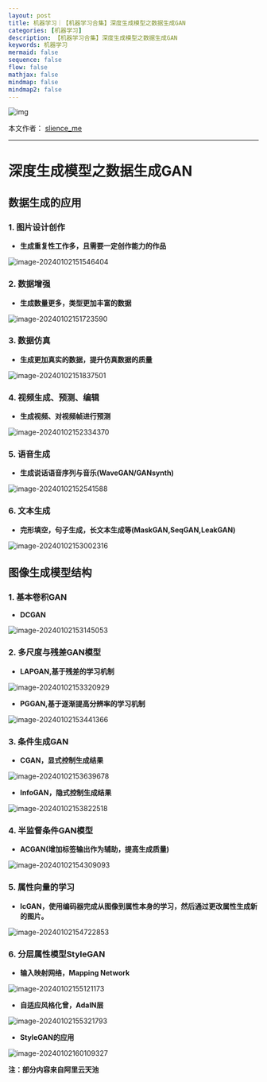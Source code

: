 ```yaml
---
layout: post
title: 机器学习｜【机器学习合集】深度生成模型之数据生成GAN
categories: [机器学习]
description: 【机器学习合集】深度生成模型之数据生成GAN
keywords: 机器学习
mermaid: false
sequence: false
flow: false
mathjax: false
mindmap: false
mindmap2: false
---
```


![img](/images/posts/logo_slienceme3.png)

本文作者： [slience_me](https://slienceme.cn/)

---

# 深度生成模型之数据生成GAN

## 数据生成的应用

### 1. 图片设计创作

- **生成重复性工作多，且需要一定创作能力的作品**

![image-20240102151546404](/images/posts/image-20240102151546404.png)

### 2. 数据增强

- **生成数量更多，类型更加丰富的数据**

![image-20240102151723590](/images/posts/image-20240102151723590.png)

### 3. 数据仿真

- **生成更加真实的数据，提升仿真数据的质量**

![image-20240102151837501](/images/posts/image-20240102151837501.png)

### 4. 视频生成、预测、编辑

- **生成视频、对视频帧进行预测**

![image-20240102152334370](/images/posts/image-20240102152334370.png)

### 5. 语音生成

- **生成说话语音序列与音乐(WaveGAN/GANsynth)**

![image-20240102152541588](/images/posts/image-20240102152541588.png)

### 6. 文本生成

- **完形填空，句子生成，长文本生成等(MaskGAN,SeqGAN,LeakGAN)**

![image-20240102153002316](/images/posts/image-20240102153002316.png)

## 图像生成模型结构

### 1. 基本卷积GAN

- **DCGAN**

![image-20240102153145053](/images/posts/image-20240102153145053.png)

### 2. 多尺度与残差GAN模型

- **LAPGAN,基于残差的学习机制**

![image-20240102153320929](/images/posts/image-20240102153320929.png)

- **PGGAN,基于逐渐提高分辨率的学习机制**

![image-20240102153441366](/images/posts/image-20240102153441366.png)

### 3. 条件生成GAN

- **CGAN，显式控制生成结果**

![image-20240102153639678](/images/posts/image-20240102153639678.png)

- **InfoGAN，隐式控制生成结果**

![image-20240102153822518](/images/posts/image-20240102153822518.png)

### 4. 半监督条件GAN模型

- **ACGAN(增加标签输出作为辅助，提高生成质量)**

![image-20240102154309093](/images/posts/image-20240102154309093.png)

### 5. 属性向量的学习

- **IcGAN，使用编码器完成从图像到属性本身的学习，然后通过更改属性生成新的图片。**

![image-20240102154722853](/images/posts/image-20240102154722853.png)

### 6. 分层属性模型StyleGAN

- **输入映射网络，Mapping Network**

![image-20240102155121173](/images/posts/image-20240102155121173.png)

- **自适应风格化曾，AdaIN层**

![image-20240102155321793](/images/posts/image-20240102155321793.png)

- **StyleGAN的应用**

![image-20240102160109327](/images/posts/image-20240102160109327.png)

**注：部分内容来自阿里云天池**
